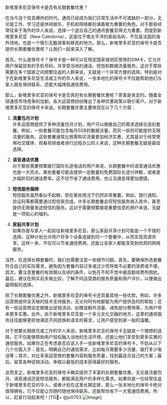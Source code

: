 新喀里多尼亚保号卡是否有长期套餐优惠？

在当今这个信息爆炸的时代，通信已经成为我们日常生活中不可或缺的一部分。无论是工作、学习还是休闲娱乐，手机和网络都扮演着极为重要的角色。对于那些经常往来于海外的华人来说，选择一个适合自己的通讯套餐显得尤为重要。而提到新喀里多尼亚（New Caledonia），这座位于南太平洋的美丽岛屿，不仅是法国的海外领地，也是一个吸引无数游客和移民的地方。那么，新喀里多尼亚的保号卡是否提供长期套餐优惠呢？让我们一起来深入了解。

首先，什么是保号卡？保号卡是一种可以在特定国家或地区使用的SIM卡，它允许用户保留现有的手机号码，并享受当地的通话、短信和数据流量服务。这对于那些需要在多个国家之间频繁往返的人群来说，无疑是一个非常方便的选择。特别是对于在新喀里多尼亚生活或工作的华人来说，一张本地化的保号卡不仅能帮助他们与家人朋友保持联系，还能大幅降低通信费用。

那么，新喀里多尼亚的保号卡是否真的有长期套餐优惠呢？答案是肯定的。随着全球通信市场竞争的加剧，各大运营商纷纷推出了各种优惠政策以吸引客户。对于新喀里多尼亚的保号卡来说，长期套餐优惠主要体现在以下几个方面：

1. **流量包月计划**  
   许多运营商提供了多种流量包月计划，用户可以根据自己的需求选择合适的套餐。例如，一些套餐可能包含每月5GB的数据流量，而另一些则可能提供无限流量的服务。这些套餐通常比按需购买流量更加经济实惠，尤其是对于经常使用社交媒体、观看视频或者进行远程办公的人来说，这种长期套餐无疑是最佳选择。

2. **语音通话优惠**  
   对于那些需要频繁拨打国际长途电话的用户来说，长期套餐中的语音通话优惠也是一大亮点。某些套餐可能会提供一定数量的免费国际长途分钟数，或者是大幅折扣的通话费率。这不仅节省了通话费用，也让沟通变得更加便捷。

3. **短信服务捆绑**  
   短信服务虽然看似不起眼，但在某些情况下仍然非常重要。例如，银行通知、验证码等都需要通过短信来完成。许多长期套餐会将短信服务纳入其中，甚至提供无限量发送短信的服务。这对于需要频繁接收重要信息的用户来说，无疑是一项贴心的福利。

4. **家庭共享计划**  
   如果你是与家人一起前往新喀里多尼亚，那么家庭共享计划可能是一个不错的选择。这种计划允许用户将多个设备连接到同一个套餐中，从而实现资源共享。这样一来，不仅可以节省通信费用，还能让全家人都能享受到优质的网络服务。

当然，在选择长期套餐时，我们也需要注意一些细节问题。首先，要确保所选套餐符合自己的实际需求，避免因为套餐内容过多或过少而导致不必要的浪费或不便。其次，要注意套餐的有效期以及续约条件，以免在不知不觉中被高额续费所困扰。最后，建议在购买前多做比较，了解不同运营商的服务质量和用户评价，以便做出最明智的选择。

除了长期套餐优惠之外，新喀里多尼亚的保号卡还具备其他一些优势。例如，许多运营商提供全天候的技术支持服务，无论何时何地都能为用户提供及时的帮助；还有一些运营商会定期推出促销活动，如赠送额外流量、减免部分费用等，为用户带来更多实惠。此外，由于新喀里多尼亚是一个多元文化交融的地方，这里的通信服务往往能够更好地满足不同民族和语言的需求，让用户感受到家一般的温暖。

对于想要长期居住或工作的华人来说，新喀里多尼亚的保号卡无疑是一个理想的选择。它不仅能够帮助用户轻松融入当地的生活环境，还能让他们享受到更多实惠的通信服务。如果你正在考虑是否应该入手一张新喀里多尼亚的保号卡，不妨从以下几个方面入手：首先，明确自己的通信需求，比如每月需要多少流量、拨打多少电话等；其次，对比多家运营商的套餐内容和服务质量，找到最适合自己的方案；最后，留意各种促销活动，争取以最低的成本获得最好的服务。

总而言之，新喀里多尼亚的保号卡确实提供了丰富的长期套餐优惠，无论是流量包月、语音通话还是短信服务，都能满足用户的多样化需求。如果你是一位经常往返于新喀里多尼亚的华人，或者计划在这里长期定居，那么一张本地化的保号卡绝对值得拥有。它不仅能让你随时随地保持联系，还能帮你省下一大笔通信费用。所以，赶紧行动起来吧！[TG💪+ @jx0703 ![Image](https://github.com/user-attachments/assets/dbca1d08-cadb-493c-b0ec-ad6f7a83f270)]